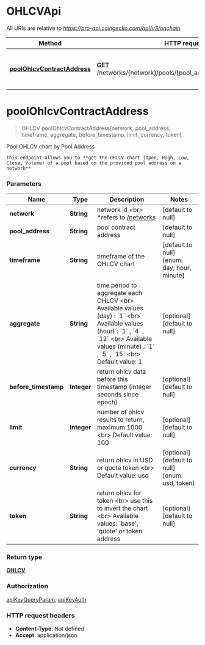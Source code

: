 # OHLCVApi

All URIs are relative to *https://pro-api.coingecko.com/api/v3/onchain*

| Method | HTTP request | Description |
|------------- | ------------- | -------------|
| [**poolOhlcvContractAddress**](OHLCVApi.md#poolOhlcvContractAddress) | **GET** /networks/{network}/pools/{pool_address}/ohlcv/{timeframe} | Pool OHLCV chart by Pool Address |


<a name="poolOhlcvContractAddress"></a>
# **poolOhlcvContractAddress**
> OHLCV poolOhlcvContractAddress(network, pool\_address, timeframe, aggregate, before\_timestamp, limit, currency, token)

Pool OHLCV chart by Pool Address

    This endpoint allows you to **get the OHLCV chart (Open, High, Low, Close, Volume) of a pool based on the provided pool address on a network**

### Parameters

|Name | Type | Description  | Notes |
|------------- | ------------- | ------------- | -------------|
| **network** | **String**| network id  &lt;br&gt; *refers to [/networks](/reference/networks-list) | [default to null] |
| **pool\_address** | **String**| pool contract address | [default to null] |
| **timeframe** | **String**| timeframe of the OHLCV chart | [default to null] [enum: day, hour, minute] |
| **aggregate** | **String**| time period to aggregate each OHLCV &lt;br&gt; Available values (day) : &#x60;1&#x60; &lt;br&gt; Available values (hour) : &#x60;1&#x60; , &#x60;4&#x60; , &#x60;12&#x60; &lt;br&gt; Available values (minute) : &#x60;1&#x60; , &#x60;5&#x60; , &#x60;15&#x60; &lt;br&gt; Default value: 1 | [optional] [default to null] |
| **before\_timestamp** | **Integer**| return ohlcv data before this timestamp (integer seconds since epoch) | [optional] [default to null] |
| **limit** | **Integer**| number of ohlcv results to return, maximum 1000 &lt;br&gt; Default value: 100 | [optional] [default to null] |
| **currency** | **String**| return ohlcv in USD or quote token  &lt;br&gt; Default value: usd | [optional] [default to null] [enum: usd, token] |
| **token** | **String**| return ohlcv for token  &lt;br&gt; use this to invert the chart &lt;br&gt; Available values: &#39;base&#39;, &#39;quote&#39; or token address | [optional] [default to null] |

### Return type

[**OHLCV**](../Models/OHLCV.md)

### Authorization

[apiKeyQueryParam](../README.md#apiKeyQueryParam), [apiKeyAuth](../README.md#apiKeyAuth)

### HTTP request headers

- **Content-Type**: Not defined
- **Accept**: application/json

